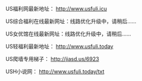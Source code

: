 US福利网最新地址：
http://www.usfuli.icu

US综合福利在线最新网址：线路优化升级中，请稍后......

US女优馆在线最新网址：线路优化升级中，请稍后......

US轻福利最新地址：
http://www.usfuli.today

US爬墙专用梯子：
http://jiasd.us/6923

USH小说网：
http://www.usfuli.today/txt
